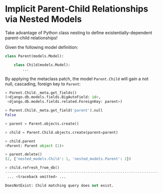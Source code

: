 Implicit Parent-Child Relationships via Nested Models
=====================================================

Take advantage of Python class nesting to define existentially-dependent parent-child relationships!

Given the following model definition:

```python
class Parent(models.Model):

    class Child(models.Model):
        ...
```

By applying the metaclass patch, the model `Parent.Child` will gain a not null, cascading, foreign key to `Parent`:

```python
> Parent.Child._meta.get_fields()
(<django.db.models.fields.BigAutoField: id>,
 <django.db.models.fields.related.ForeignKey: parent>)

> Parent.Child._meta.get_field('parent').null
False

> parent = Parent.objects.create()

> child = Parent.Child.objects.create(parent=parent)

> child.parent
<Parent: Parent object (1)>

> parent.delete()
(2, {'nested_models.Child': 1, 'nested_models.Parent': 1})

> child.refresh_from_db()
---------------------------------------------------------------------------
 ... <traceback omitted> ...

DoesNotExist: Child matching query does not exist.
```
